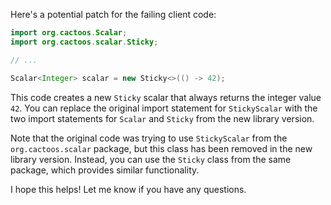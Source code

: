 Here's a potential patch for the failing client code:
```java
import org.cactoos.Scalar;
import org.cactoos.scalar.Sticky;

// ...

Scalar<Integer> scalar = new Sticky<>(() -> 42);
```
This code creates a new `Sticky` scalar that always returns the integer value `42`. You can replace the original import statement for `StickyScalar` with the two import statements for `Scalar` and `Sticky` from the new library version.

Note that the original code was trying to use `StickyScalar` from the `org.cactoos.scalar` package, but this class has been removed in the new library version. Instead, you can use the `Sticky` class from the same package, which provides similar functionality.

I hope this helps! Let me know if you have any questions.